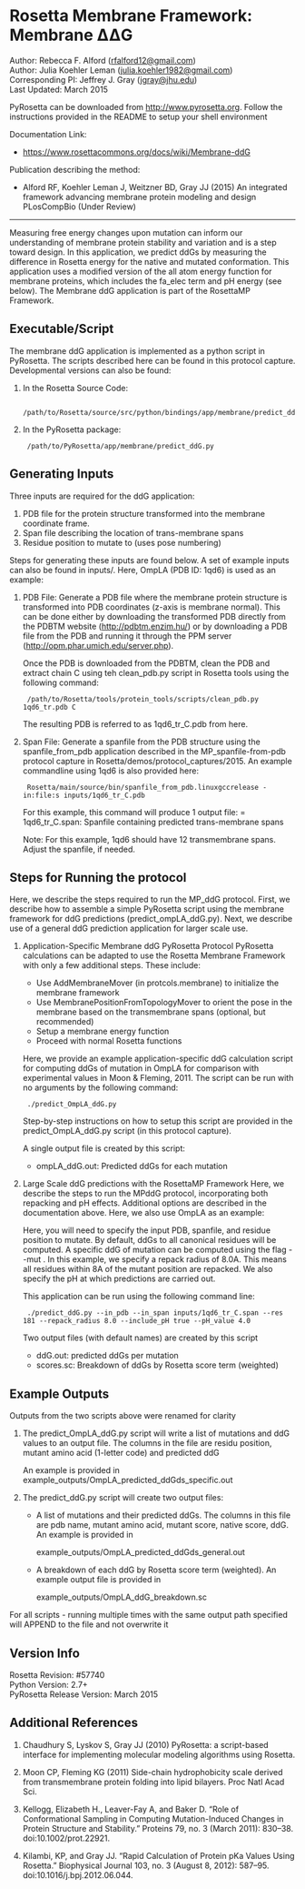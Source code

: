 Rosetta Membrane Framework: Membrane ΔΔG
========================================

Author: Rebecca F. Alford (rfalford12@gmail.com)  
Author: Julia Koehler Leman (julia.koehler1982@gmail.com)  
Corresponding PI: Jeffrey J. Gray (jgray@jhu.edu)  
Last Updated: March 2015  

PyRosetta can be downloaded from http://www.pyrosetta.org. Follow the instructions
provided in the README to setup your shell environment

Documentation Link:  
* https://www.rosettacommons.org/docs/wiki/Membrane-ddG

Publication describing the method:  
* Alford RF, Koehler Leman J, Weitzner BD, Gray JJ (2015) An integrated 
  framework advancing membrane protein modeling and design PLosCompBio (Under 
  Review) 

---

Measuring free energy changes upon mutation can inform our understanding of membrane protein stability and variation and is a step toward design. In this application, we predict ddGs by measuring the difference in Rosetta energy for the native and mutated conformation. This application uses a modified version of the all atom energy function for membrane proteins, which includes the fa_elec term and pH energy (see below). The Membrane ddG application is part of the RosettaMP Framework.

## Executable/Script ##
The membrane ddG application is implemented as a python script in PyRosetta. The scripts described here can be found in this protocol capture. Developmental versions can also be found: 

1. In the Rosetta Source Code: 

        /path/to/Rosetta/source/src/python/bindings/app/membrane/predict_ddG.py

2. In the PyRosetta package: 

        /path/to/PyRosetta/app/membrane/predict_ddG.py

## Generating Inputs ##
Three inputs are required for the ddG application:  

1. PDB file for the protein structure transformed into the membrane coordinate frame.
2. Span file describing the location of trans-membrane spans
3. Residue position to mutate to (uses pose numbering)

Steps for generating these inputs are found below. A set of example inputs can 
also be found in inputs/. Here, OmpLA (PDB ID: 1qd6) is used as an example: 

1. PDB File: Generate a PDB file where the membrane protein structure is transformed 
   into PDB coordinates (z-axis is membrane normal). This can be done 
   either by downloading the transformed PDB directly from the PDBTM website 
   (http://pdbtm.enzim.hu/) or by downloading a PDB file from the PDB and running
   it through the PPM server (http://opm.phar.umich.edu/server.php).

   Once the PDB is downloaded from the PDBTM, clean the PDB and extract chain 
   C using teh clean_pdb.py script in Rosetta tools using the following command: 

        /path/to/Rosetta/tools/protein_tools/scripts/clean_pdb.py 1qd6_tr.pdb C

   The resulting PDB is referred to as 1qd6_tr_C.pdb from here. 

2. Span File: Generate a spanfile from the PDB structure using
   the spanfile_from_pdb application described in the MP_spanfile-from-pdb protocol
   capture in Rosetta/demos/protocol_captures/2015. An example commandline using 
   1qd6 is also provided here: 

        Rosetta/main/source/bin/spanfile_from_pdb.linuxgccrelease -in:file:s inputs/1qd6_tr_C.pdb

   For this example, this command will produce 1 output file: 
     = 1qd6_tr_C.span: Spanfile containing predicted trans-membrane spans

   Note: For this example, 1qd6 should have 12 transmembrane spans. Adjust the spanfile,
   if needed. 

## Steps for Running the protocol ##
Here, we describe the steps required to run the MP_ddG protocol. First, we describe how to 
assemble a simple PyRosetta script using the membrane framework for ddG predictions (predict_ompLA_ddG.py). Next, we describe use of a general ddG prediction application for larger scale use. 

1. Application-Specific Membrane ddG PyRosetta Protocol
   PyRosetta calculations can be adapted to use the Rosetta Membrane Framework
   with only a few additional steps. These include: 

   * Use AddMembraneMover (in protcols.membrane) to initialize the membrane framework
   * Use MembranePositionFromTopologyMover to orient the pose in the membrane based on the transmembrane spans (optional, but recommended)
   * Setup a membrane energy function
   * Proceed with normal Rosetta functions

   Here, we provide an example application-specific ddG calculation script for computing ddGs of mutation in OmpLA for comparison with experimental values in Moon & Fleming, 2011. The script can be run with no arguments by the following command: 

        ./predict_OmpLA_ddG.py 

   Step-by-step instructions on how to setup this script are provided in the predict_OmpLA_ddG.py script (in this protocol capture). 

   A single output file is created by this script: 

   * ompLA_ddG.out: Predicted ddGs for each mutation

2. Large Scale ddG predictions with the RosettaMP Framework
   Here, we describe the steps to run the MPddG protocol, incorporating both
   repacking and pH effects. Additional options are described in the documentation above. Here, we also use OmpLA as an example: 

   Here, you will need to specify the input PDB, spanfile, and residue position to 
   mutate. By default, ddGs to all canonical residues will be computed. A specific 
   ddG of mutation can be computed using the flag --mut <AA>. In this example, we specify a repack radius of 8.0A. This means all residues within 8A of the mutant position are repacked. We also specify the pH at which predictions are carried out. 

   This application can be run using the following command line: 

        ./predict_ddG.py --in_pdb --in_span inputs/1qd6_tr_C.span --res 181 --repack_radius 8.0 --include_pH true --pH_value 4.0

   Two output files (with default names) are created by this script
   * ddG.out: predicted ddGs per mutation
   * scores.sc: Breakdown of ddGs by Rosetta score term (weighted)

## Example Outputs
Outputs from the two scripts above were renamed for clarity

1. The predict_OmpLA_ddG.py script will write a list of mutations and ddG 
   values to an output file. The columns in the file are residu position, 
   mutant amino acid (1-letter code) and predicted ddG

   An example is provided in example_outputs/OmpLA_predicted_ddGds_specific.out

2. The predict_ddG.py script will create two output files: 

   * A list of mutations and their predicted ddGs. The columns in this file are
     pdb name, mutant amino acid, mutant score, native score, ddG. An example is provided in

        example_outputs/OmpLA_predicted_ddGds_general.out

   * A breakdown of each ddG by Rosetta score term (weighted). An example 
     output file is provided in

        example_outputs/OmpLA_ddG_breakdown.sc

For all scripts - running multiple times with the same output path specified will APPEND to the file and not overwrite it

## Version Info ##
Rosetta Revision: #57740  
Python Version: 2.7+  
PyRosetta Release Version: March 2015  

## Additional References ##
1. Chaudhury S, Lyskov S, Gray JJ (2010) PyRosetta: a script-based interface for implementing molecular modeling algorithms using Rosetta.

2. Moon CP, Fleming KG (2011) Side-chain hydrophobicity scale derived from transmembrane protein folding into lipid bilayers. Proc Natl Acad Sci. 

3. Kellogg, Elizabeth H., Leaver-Fay A, and Baker D. “Role of Conformational Sampling in Computing Mutation-Induced Changes in Protein Structure and Stability.” Proteins 79, no. 3 (March 2011): 830–38. doi:10.1002/prot.22921.

4. Kilambi, KP, and Gray JJ. “Rapid Calculation of Protein pKa Values Using Rosetta.” Biophysical Journal 103, no. 3 (August 8, 2012): 587–95. doi:10.1016/j.bpj.2012.06.044.

